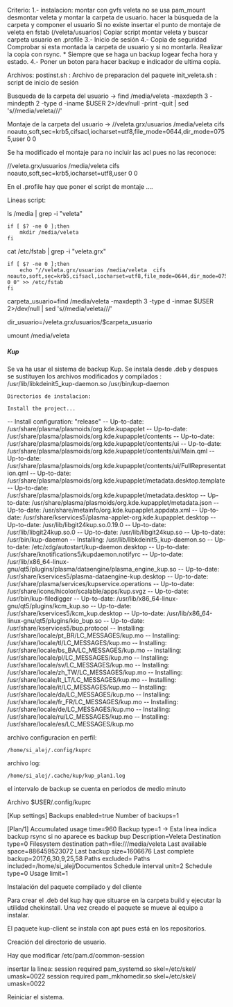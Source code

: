 Criterio: 
	1.- instalacion:
		montar con gvfs veleta
		no se usa pam_mount
		desmontar veleta y montar la carpeta de usuario.
		hacer la búsqueda de la carpeta y componer el usuario
		Si no existe insertar el punto de montaje de veleta en fstab (/veleta/usuarios)
		Copiar script montar veleta y buscar carpeta usuario en .profile
	3.- Inicio de sesión
	4.- Copia de seguridad
		Comprobar si esta montada la carpeta de usuario y si no montarla.
		Realizar la copia con rsync. 
		* Siempre que se haga un backup logear fecha hora y estado.
	4.- Poner un boton para hacer backup e indicador de ultima copia.

Archivos:
	postinst.sh : Archivo de preparacion del paquete
	init_veleta.sh : script de inicio de sesión

 Busqueda de la carpeta del usuario -> find /media/veleta -maxdepth 3 -mindepth 2 -type d -iname $USER 2>/dev/null -print -quit | sed 's/\/media\/veleta\///'

Montaje de la carpeta del usuario -> //veleta.grx/usuarios /media/veleta  cifs  noauto,soft,sec=krb5,cifsacl,iocharset=utf8,file_mode=0644,dir_mode=0755,user  0 0

Se ha modificado el montaje para no incluir las acl pues no las reconoce:

//veleta.grx/usuarios /media/veleta  cifs  noauto,soft,sec=krb5,iocharset=utf8,user  0 0

En el .profile hay que poner el script de montaje .... 

Lineas script:

ls /media | grep -i "veleta"

	if [ $? -ne 0 ];then
		mkdir /media/veleta
	fi

cat /etc/fstab | grep -i "veleta.grx"

	if [ $? -ne 0 ];then
		echo "//veleta.grx/usuarios /media/veleta  cifs  noauto,soft,sec=krb5,cifsacl,iocharset=utf8,file_mode=0644,dir_mode=0755,user  0 0" >> /etc/fstab
	fi
		

carpeta_usuario=find /media/veleta -maxdepth 3 -type d -inmae $USER 2>/dev/null | sed 's/\/media\/veleta\///'

dir_usuario=/veleta.grx/usuarios/$carpeta_usuario

umount /media/veleta

##### Kup
Se va ha usar el sistema de backup Kup.
Se instala desde .deb y despues se sustituyen los archivos modificados y compilados :
    /usr/lib/libkdeinit5_kup-daemon.so
    /usr/bin/kup-daemon

    Directorios de instalacion:

    Install the project...
-- Install configuration: "release"
-- Up-to-date: /usr/share/plasma/plasmoids/org.kde.kupapplet
-- Up-to-date: /usr/share/plasma/plasmoids/org.kde.kupapplet/contents
-- Up-to-date: /usr/share/plasma/plasmoids/org.kde.kupapplet/contents/ui
-- Up-to-date: /usr/share/plasma/plasmoids/org.kde.kupapplet/contents/ui/Main.qml
-- Up-to-date: /usr/share/plasma/plasmoids/org.kde.kupapplet/contents/ui/FullRepresentation.qml
-- Up-to-date: /usr/share/plasma/plasmoids/org.kde.kupapplet/metadata.desktop.template
-- Up-to-date: /usr/share/plasma/plasmoids/org.kde.kupapplet/metadata.desktop
-- Up-to-date: /usr/share/plasma/plasmoids/org.kde.kupapplet/metadata.json
-- Up-to-date: /usr/share/metainfo/org.kde.kupapplet.appdata.xml
-- Up-to-date: /usr/share/kservices5/plasma-applet-org.kde.kupapplet.desktop
-- Up-to-date: /usr/lib/libgit24kup.so.0.19.0
-- Up-to-date: /usr/lib/libgit24kup.so.0
-- Up-to-date: /usr/lib/libgit24kup.so
-- Up-to-date: /usr/bin/kup-daemon
-- Installing: /usr/lib/libkdeinit5_kup-daemon.so
-- Up-to-date: /etc/xdg/autostart/kup-daemon.desktop
-- Up-to-date: /usr/share/knotifications5/kupdaemon.notifyrc
-- Up-to-date: /usr/lib/x86_64-linux-gnu/qt5/plugins/plasma/dataengine/plasma_engine_kup.so
-- Up-to-date: /usr/share/kservices5/plasma-dataengine-kup.desktop
-- Up-to-date: /usr/share/plasma/services/kupservice.operations
-- Up-to-date: /usr/share/icons/hicolor/scalable/apps/kup.svgz
-- Up-to-date: /usr/bin/kup-filedigger
-- Up-to-date: /usr/lib/x86_64-linux-gnu/qt5/plugins/kcm_kup.so
-- Up-to-date: /usr/share/kservices5/kcm_kup.desktop
-- Up-to-date: /usr/lib/x86_64-linux-gnu/qt5/plugins/kio_bup.so
-- Up-to-date: /usr/share/kservices5/bup.protocol
-- Installing: /usr/share/locale/pt_BR/LC_MESSAGES/kup.mo
-- Installing: /usr/share/locale/tl/LC_MESSAGES/kup.mo
-- Installing: /usr/share/locale/bs_BA/LC_MESSAGES/kup.mo
-- Installing: /usr/share/locale/pl/LC_MESSAGES/kup.mo
-- Installing: /usr/share/locale/sv/LC_MESSAGES/kup.mo
-- Installing: /usr/share/locale/zh_TW/LC_MESSAGES/kup.mo
-- Installing: /usr/share/locale/lt_LT/LC_MESSAGES/kup.mo
-- Installing: /usr/share/locale/it/LC_MESSAGES/kup.mo
-- Installing: /usr/share/locale/da/LC_MESSAGES/kup.mo
-- Installing: /usr/share/locale/fr_FR/LC_MESSAGES/kup.mo
-- Installing: /usr/share/locale/de/LC_MESSAGES/kup.mo
-- Installing: /usr/share/locale/ru/LC_MESSAGES/kup.mo
-- Installing: /usr/share/locale/es/LC_MESSAGES/kup.mo

archivo configuracion en perfil:

    /home/si_alej/.config/kuprc
    
archivo log:

    /home/si_alej/.cache/kup/kup_plan1.log
    
el intervalo de backup se cuenta en periodos de medio minuto 

Archivo $USER/.config/kuprc

[Kup settings]
Backups enabled=true
Number of backups=1

[Plan/1]
Accumulated usage time=960
Backup type=1 -> Esta línea indica backup rsync si no aparece es backup bup
Description=Veleta
Destination type=0
Filesystem destination path=file:///media/veleta
Last available space=886459523072
Last backup size=1606676
Last complete backup=2017,6,30,9,25,58
Paths excluded=
Paths included=/home/si_alej/Documentos
Schedule interval unit=2
Schedule type=0
Usage limit=1


Instalación del paquete compilado y del cliente

Para crear el .deb del kup hay que situarse en la carpeta build y ejecutar la utilidad chekinstall.
Una vez creado el paquete se mueve al equipo a instalar.

El paquete kup-client se instala con apt pues está en los repositorios.


Creación del directorio de usuario.

Hay que modificar /etc/pam.d/common-session

insertar la linea: session required pam_systemd.so skel=/etc/skel/ umask=0022
					session required pam_mkhomedir.so skel=/etc/skel/ umask=0022

Reiniciar el sistema.
